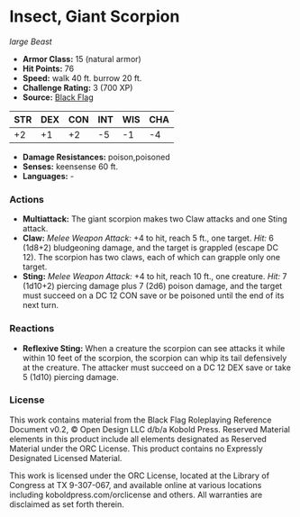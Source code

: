 # Insect, Giant Scorpion

*large* *Beast*

- **Armor Class:** 15 (natural armor)
- **Hit Points:** 76 
- **Speed:** walk 40 ft. burrow 20 ft.
- **Challenge Rating:** 3 (700 XP)
- **Source:** [Black Flag](https://koboldpress.com/kpstore/product/tovrpg-pg-mv/)

| STR | DEX | CON | INT | WIS | CHA |
| --- | --- | --- | --- | --- | --- |
| +2 | +1 | +2 | -5 | -1 | -4 |

- **Damage Resistances:** poison,poisoned
- **Senses:** keensense 60 ft.
- **Languages:** -

### Actions

- **Multiattack:** The giant scorpion makes two Claw attacks and one Sting attack.
- **Claw:** _Melee Weapon Attack:_ +4 to hit, reach 5 ft., one target. _Hit:_ 6 (1d8+2) bludgeoning damage, and the target is grappled (escape DC 12). The scorpion has two claws, each of which can grapple only one target.
- **Sting:** _Melee Weapon Attack:_ +4 to hit, reach 10 ft., one creature. _Hit:_ 7 (1d10+2) piercing damage plus 7 (2d6) poison damage, and the target must succeed on a DC 12 CON save or be poisoned until the end of its next turn.

### Reactions

- **Reflexive Sting:** When a creature the scorpion can see attacks it while within 10 feet of the scorpion, the scorpion can whip its tail defensively at the creature. The attacker must succeed on a DC 12 DEX save or take 5 (1d10) piercing damage.


### License

This work contains material from the Black Flag Roleplaying Reference Document v0.2, © Open Design LLC d/b/a Kobold Press. Reserved Material elements in this product include all elements designated as Reserved Material under the ORC License. This product contains no Expressly Designated Licensed Material.

This work is licensed under the ORC License, located at the Library of Congress at TX 9-307-067, and available online at various locations including koboldpress.com/orclicense and others. All warranties are disclaimed as set forth therein.
